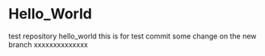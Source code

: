 # Hello_World
test repository hello_world
this is for test commit some change on the new branch
xxxxxxxxxxxxxx
